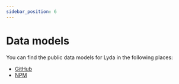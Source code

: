 ```yaml
---
sidebar_position: 6
---
```


# Data models

You can find the public data models for Lyda in the following places:
- [GitHub](https://github.com/targoninc/lyda-shared)
- [NPM](https://www.npmjs.com/package/@targoninc/lyda-shared)
